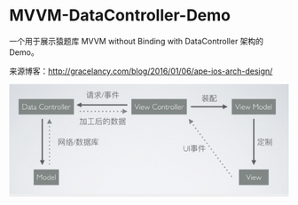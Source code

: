MVVM-DataController-Demo
========================

一个用于展示猿题库 MVVM without Binding with DataController 架构的 Demo。

来源博客：http://gracelancy.com/blog/2016/01/06/ape-ios-arch-design/

![arch](./arch.png)
